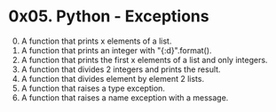 # 0x05. Python - Exceptions

0. A function that prints x elements of a list.
1. A function that prints an integer with "{:d}".format().
2. A function that prints the first x elements of a list and only integers.
3. A function that divides 2 integers and prints the result.
4. A function that divides element by element 2 lists.
5. A function that raises a type exception.
6. A function that raises a name exception with a message.
